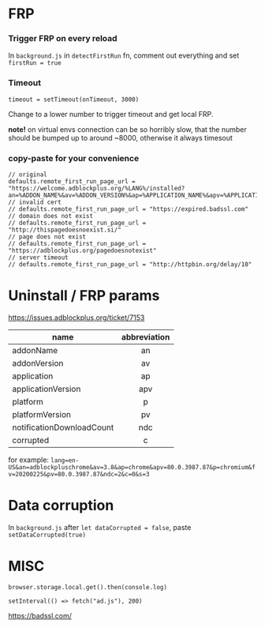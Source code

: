 # FRP

### Trigger FRP on every reload

In `background.js` in `detectFirstRun` fn, comment out everything and set `firstRun = true`

### Timeout

`timeout = setTimeout(onTimeout, 3000)`

Change to a lower number to trigger timeout and get local FRP.

**note!** on virtual envs connection can be so horribly slow, that the number should be bumped up to around ~8000, otherwise it always timesout

### copy-paste for your convenience

```
// original
defaults.remote_first_run_page_url = "https://welcome.adblockplus.org/%LANG%/installed?an=%ADDON_NAME%&av=%ADDON_VERSION%&ap=%APPLICATION_NAME%&apv=%APPLICATION_VERSION%&p=%PLATFORM_NAME%&pv=%PLATFORM_VERSION%";
// invalid cert
// defaults.remote_first_run_page_url = "https://expired.badssl.com"
// domain does not exist
// defaults.remote_first_run_page_url = "http://thispagedoesnoexist.si/"
// page does not exist
// defaults.remote_first_run_page_url = "https://adblockplus.org/pagedoesnotexist"
// server timeout
// defaults.remote_first_run_page_url = "http://httpbin.org/delay/10"
```

# Uninstall / FRP params

https://issues.adblockplus.org/ticket/7153

| name                      | abbreviation |
| ------------------------- | :----------: |
| addonName                 |      an      |
| addonVersion              |      av      |
| application               |      ap      |
| applicationVersion        |     apv      |
| platform                  |      p       |
| platformVersion           |      pv      |
| notificationDownloadCount |     ndc      |
| corrupted                 |      c       |

for example: `lang=en-US&an=adblockpluschrome&av=3.8&ap=chrome&apv=80.0.3987.87&p=chromium&fv=20200225&pv=80.0.3987.87&ndc=2&c=0&s=3`

# Data corruption

In `background.js` after `let dataCorrupted = false`, paste `setDataCorrupted(true)`

# MISC

`browser.storage.local.get().then(console.log)`

`setInterval(() => fetch("ad.js"), 200)`

https://badssl.com/
